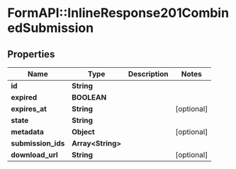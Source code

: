 # FormAPI::InlineResponse201CombinedSubmission

## Properties
Name | Type | Description | Notes
------------ | ------------- | ------------- | -------------
**id** | **String** |  | 
**expired** | **BOOLEAN** |  | 
**expires_at** | **String** |  | [optional] 
**state** | **String** |  | 
**metadata** | **Object** |  | [optional] 
**submission_ids** | **Array&lt;String&gt;** |  | 
**download_url** | **String** |  | [optional] 


